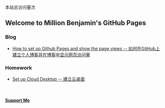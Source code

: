 <script async src="//busuanzi.ibruce.info/busuanzi/2.3/busuanzi.pure.mini.js"></script>
<span id="busuanzi_container_site_pv">本站总访问量<span id="busuanzi_value_site_pv"></span>次</span>

## Welcome to Million Benjamin's GitHub Pages

### Blog
- [How to set up Github Pages and show the page views -- 如何在GitHub上建立个人博客并在博客中显示网页访问量](https://millionbenjamin.github.io/Service-Computing/Blogs/Blog1_setup-GitHubPages-display-PV/content)
  
### Homework
- [Set up Cloud Desktop -- 建立云桌面](https://millionbenjamin.github.io/Service-Computing/Homework/HW1_setup-cloud-desktop/content)

<br>

#### [Support Me](https://millionbenjamin.github.io/Service-Computing/SupportMe)
